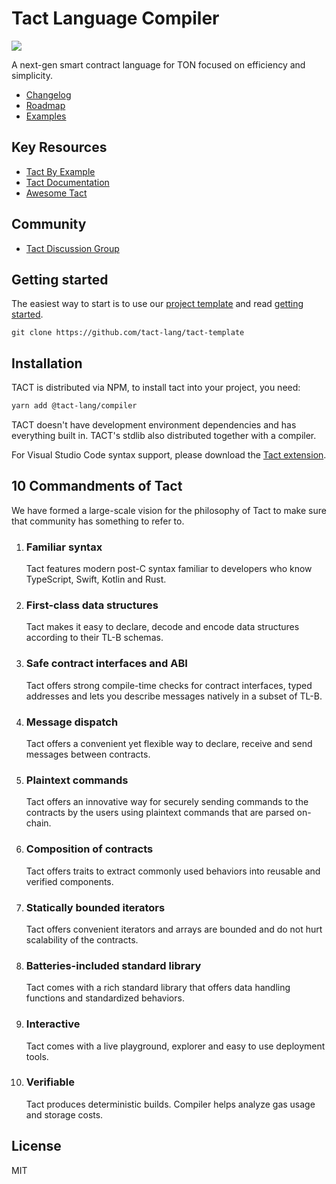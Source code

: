 # Tact Language Compiler

<img src="https://raw.githubusercontent.com/tact-lang/tact-docs/main/public/banner.jpeg">

A next-gen smart contract language for TON focused on efficiency and simplicity.

- [Changelog](/CHANGELOG.md)
- [Roadmap](/ROADMAP.md)
- [Examples](/examples/)

## Key Resources

- [Tact By Example](https://tact-by-example.org/00-hello-world)
- [Tact Documentation](https://docs.tact-lang.org)
- [Awesome Tact](https://github.com/tact-lang/awesome-tact)

## Community

- [Tact Discussion Group](https://t.me/tactlang)

## Getting started

The easiest way to start is to use our [project template](https://github.com/tact-lang/tact-template) and read [getting started](https://docs.tact-lang.org).

```
git clone https://github.com/tact-lang/tact-template
```

## Installation

TACT is distributed via NPM, to install tact into your project, you need:

```bash
yarn add @tact-lang/compiler
```

TACT doesn't have development environment dependencies and has everything built in. TACT's stdlib also distributed together with a compiler.

For Visual Studio Code syntax support, please download the [Tact extension](https://marketplace.visualstudio.com/items?itemName=KonVik.tact-lang-vscode).

## 10 Commandments of Tact

We have formed a large-scale vision for the philosophy of Tact to make sure that community has something to refer to.

1. ### Familiar syntax
   Tact features modern post-C syntax familiar to developers who know TypeScript, Swift, Kotlin and Rust.

2. ### First-class data structures
   Tact makes it easy to declare, decode and encode data structures according to their TL-B schemas.

3. ### Safe contract interfaces and ABI
   Tact offers strong compile-time checks for contract interfaces, typed addresses and lets you describe messages natively in a subset of TL-B.

4. ### Message dispatch
   Tact offers a convenient yet flexible way to declare, receive and send messages between contracts.

5. ### Plaintext commands
   Tact offers an innovative way for securely sending commands to the contracts by the users using plaintext commands that are parsed on-chain.

6. ### Composition of contracts
   Tact offers traits to extract commonly used behaviors into reusable and verified components.

7. ### Statically bounded iterators
   Tact offers convenient iterators and arrays are bounded and do not hurt scalability of the contracts.

8. ### Batteries-included standard library
   Tact comes with a rich standard library that offers data handling functions and standardized behaviors.

9. ### Interactive
   Tact comes with a live playground, explorer and easy to use deployment tools.

10. ### Verifiable
    Tact produces deterministic builds. Compiler helps analyze gas usage and storage costs.

## License

MIT
